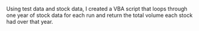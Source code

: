 Using test data and stock data, I created a  VBA script that loops through one year of stock data for each run and return the total volume each stock had over that year.

